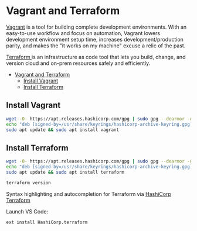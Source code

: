 # Vagrant and Terraform

[Vagrant](https://developer.hashicorp.com/vagrant/tutorials/getting-started/getting-started-install) is a tool for building complete development environments. With an easy-to-use workflow and focus on automation, Vagrant lowers development environment setup time, increases development/production parity, and makes the "it works on my machine" excuse a relic of the past.

[Terraform ](https://developer.hashicorp.com/terraform/downloads)is an infrastructure as code tool that lets you build, change, and version cloud and on-prem resources safely and efficiently.

- [Vagrant and Terraform](#vagrant-and-terraform)
  - [Install Vagrant](#install-vagrant)
  - [Install Terraform](#install-terraform)

## Install Vagrant

```sh
wget -O- https://apt.releases.hashicorp.com/gpg | sudo gpg --dearmor -o /usr/share/keyrings/hashicorp-archive-keyring.gpg
echo "deb [signed-by=/usr/share/keyrings/hashicorp-archive-keyring.gpg] https://apt.releases.hashicorp.com $(lsb_release -cs) main" | sudo tee /etc/apt/sources.list.d/hashicorp.list
sudo apt update && sudo apt install vagrant
```

## Install Terraform

```sh
wget -O- https://apt.releases.hashicorp.com/gpg | sudo gpg --dearmor -o /usr/share/keyrings/hashicorp-archive-keyring.gpg
echo "deb [signed-by=/usr/share/keyrings/hashicorp-archive-keyring.gpg] https://apt.releases.hashicorp.com $(lsb_release -cs) main" | sudo tee /etc/apt/sources.list.d/hashicorp.list
sudo apt update && sudo apt install terraform

terraform version
```

Syntax highlighting and autocompletion for Terraform via [HashiCorp Terraform](https://marketplace.visualstudio.com/items?itemName=HashiCorp.terraform)

Launch VS Code:

```sh
ext install HashiCorp.terraform
```

